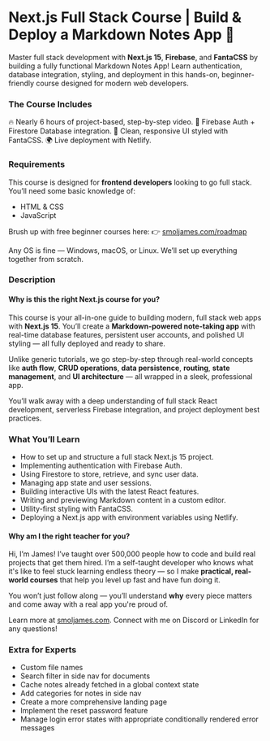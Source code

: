 # Next.js Full Stack Course | Build & Deploy a Markdown Notes App 🚀

Master full stack development with **Next.js 15**, **Firebase**, and **FantaCSS** by building a fully functional Markdown Notes App! Learn authentication, database integration, styling, and deployment in this hands-on, beginner-friendly course designed for modern web developers.

### **The Course Includes**

🔥 Nearly 6 hours of project-based, step-by-step video.
🔐 Firebase Auth + Firestore Database integration.
🎨 Clean, responsive UI styled with FantaCSS.
🌍 Live deployment with Netlify.

### **Requirements**

This course is designed for **frontend developers** looking to go full stack.
You’ll need some basic knowledge of:

* HTML & CSS
* JavaScript

Brush up with free beginner courses here:
👉 [smoljames.com/roadmap](https://www.smoljames.com/roadmap)

Any OS is fine — Windows, macOS, or Linux. We’ll set up everything together from scratch.

### **Description**

#### **Why is this the right Next.js course for you?**

This course is your all-in-one guide to building modern, full stack web apps with **Next.js 15**. You’ll create a **Markdown-powered note-taking app** with real-time database features, persistent user accounts, and polished UI styling — all fully deployed and ready to share.

Unlike generic tutorials, we go step-by-step through real-world concepts like **auth flow**, **CRUD operations**, **data persistence**, **routing**, **state management**, and **UI architecture** — all wrapped in a sleek, professional app.

You’ll walk away with a deep understanding of full stack React development, serverless Firebase integration, and project deployment best practices.

### **What You’ll Learn**

* How to set up and structure a full stack Next.js 15 project.
* Implementing authentication with Firebase Auth.
* Using Firestore to store, retrieve, and sync user data.
* Managing app state and user sessions.
* Building interactive UIs with the latest React features.
* Writing and previewing Markdown content in a custom editor.
* Utility-first styling with FantaCSS.
* Deploying a Next.js app with environment variables using Netlify.

#### **Why am I the right teacher for you?**

Hi, I’m James! I’ve taught over 500,000 people how to code and build real projects that get them hired. I’m a self-taught developer who knows what it's like to feel stuck learning endless theory — so I make **practical, real-world courses** that help you level up fast and have fun doing it.

You won’t just follow along — you’ll understand **why** every piece matters and come away with a real app you're proud of.

Learn more at [smoljames.com](https://www.smoljames.com). Connect with me on Discord or LinkedIn for any questions!

### Extra for Experts

* Custom file names
* Search filter in side nav for documents
* Cache notes already fetched in a global context state
* Add categories for notes in side nav
* Create a more comprehensive landing page
* Implement the reset password feature
* Manage login error states with appropriate conditionally rendered error messages
